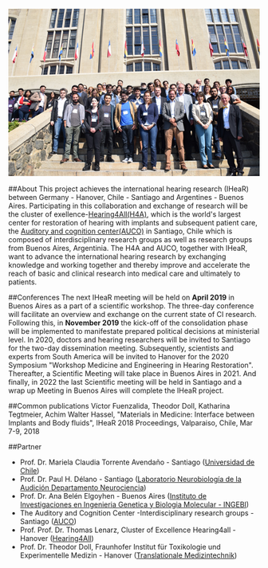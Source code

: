 

![meetingphoto](ihearmeeting.png)


##About
This project achieves the international hearing research (IHeaR) between Germany - Hanover, Chile - Santiago and Argentines - Buenos Aires. Participating in this collaboration and exchange of research will be the cluster of exellence-[Hearing4All(H4A)](http://hearing4all.eu/EN/), which is the world's largest center for restoration of hearing with implants and subsequent patient care, the [Auditory and cognition center(AUCO)](http://www.auco.cl/) in Santiago, Chile which is composed of interdisciplinary research groups as well as research groups from Buenos Aires, Argentinia. The H4A and AUCO, together with IHeaR, want to advance the international hearing research by exchanging knowledge and working together and thereby improve and accelerate the reach of basic and clinical research into medical care and ultimately to patients. 


##Conferences
The next IHeaR meeting will be held on **April 2019** in Buenos Aires as a part of a scientific workshop. The three-day conference will facilitate an overview and exchange on the current state of CI research. Following this, in **November 2019** the kick-off of the consolidation phase will be implemented to manifestate prepared political decisions at ministerial level. In 2020, doctors and hearing researchers will be invited to Santiago for the two-day dissemination meeting. Subsequently, scientists and experts from South America will be invited to Hanover for the 2020 Symposium "Workshop Medicine and Engineering in Hearing Restoration". Thereafter,  a Scientific Meeting will take place in Buenos Aires in 2021. And finally, in 2022 the last Scientific meeting will be held in Santiago and a wrap up Meeting in Buenos Aires will complete the IHeaR project.


##Common publications
Víctor Fuenzalida, Theodor Doll, Katharina Tegtmeier, Achim Walter Hassel, "Materials in Medicine: Interface between Implants and Body fluids", IHeaR 2018 Proceedings, Valparaiso, Chile, Mar 7-9, 2018


##Partner
* Prof. Dr. Mariela Claudia Torrente Avendaño - Santiago ([Universidad de Chile](http://www.uchile.cl/))
* Prof. Dr. Paul H. Délano - Santiago ([Laboratorio Neurobiología de la Audición Departamento Neurociencia](http://www.audicion.cl/))
* Prof. Dr. Ana Belén Elgoyhen - Buenos Aires ([Instituto de Investigaciones en Ingenieria Genetica y Biologia Molecular - INGEBI](http://ingebi-conicet.gov.ar/es_fisiologia-y-genetica-de-la-audicion/))
* The Auditory and Cognition Center -Interdisciplinary research groups - Santiago ([AUCO](http://www.auco.cl/))
* Prof. Prof. Dr. Thomas Lenarz, Cluster of Excellence Hearing4all - Hanover ([Hearing4All](http://hearing4all.eu/EN/))
* Prof. Dr. Theodor Doll, Fraunhofer Institut für Toxikologie und Experimentelle Medizin - Hanover ([Translationale Medizintechnik](https://www.item.fraunhofer.de/de/angebot/medizintechnik.html/))
















